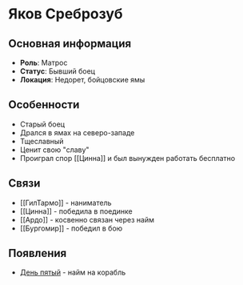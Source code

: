 # Яков Среброзуб

## Основная информация
- **Роль**: Матрос
- **Статус**: Бывший боец
- **Локация**: Недорет, бойцовские ямы

## Особенности
- Старый боец
- Дрался в ямах на северо-западе
- Тщеславный
- Ценит свою "славу"
- Проиграл спор [[Цинна]] и был вынужден работать бесплатно

## Связи
- [[ГилТармо]] - наниматель
- [[Цинна]] - победила в поединке
- [[Ардо]] - косвенно связан через найм
- [[Бургомир]] - победил в бою

## Появления
- [День пятый](obsidian://open?vault=Project%20LUX&file=%D0%9E%D1%82%D1%87%D0%B5%D1%82%D1%8B%2F%D0%94%D0%B5%D0%BD%D1%8C%20%D0%BF%D1%8F%D1%82%D1%8B%D0%B9) - найм на корабль 